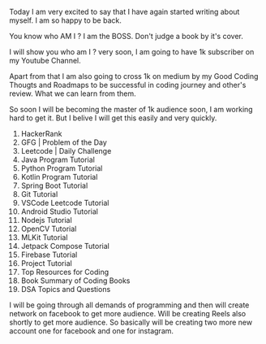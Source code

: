 Today I am very excited to say that I have again started writing about myself.
I am so happy to be back.

You know who AM I ?
I am the BOSS.
Don't judge a book by it's cover.

I will show you who am I ?
very soon, I am going to have 1k subscriber on my Youtube Channel.

Apart from that I am also going to cross 1k on medium by my Good Coding Thougts and Roadmaps to be successful in coding journey and other's review.
What we can learn from them.

So soon I will be becoming the master of 1k audience soon, I am working hard to get it.
But I belive I will get this easily and very quickly.

1. HackerRank
2. GFG | Problem of the Day
3. Leetcode | Daily Challenge
4. Java Program Tutorial
5. Python Program Tutorial
6. Kotlin Program Tutorial
7. Spring Boot Tutorial
8. Git Tutorial
9. VSCode Leetcode Tutorial
10. Android Studio Tutorial
11. Nodejs Tutorial
12. OpenCV Tutorial
13. MLKit Tutorial
14. Jetpack Compose Tutorial
15. Firebase Tutorial
16. Project Tutorial
17. Top Resources for Coding
18. Book Summary of Coding Books
19. DSA Topics and Questions


I will be going through all demands of programming and then will create network on facebook to get more audience.
Will be creating Reels also shortly to get more audience.
So basically will be creating two more new account one for facebook and one for instagram.

